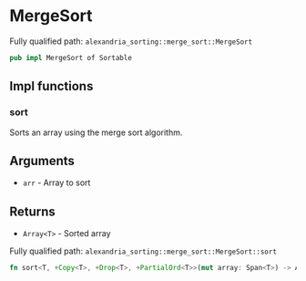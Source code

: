 # MergeSort

Fully qualified path: `alexandria_sorting::merge_sort::MergeSort`

```rust
pub impl MergeSort of Sortable
```

## Impl functions

### sort

Sorts an array using the merge sort algorithm.

## Arguments

- `arr` - Array to sort

## Returns

- `Array<T>` - Sorted array

Fully qualified path: `alexandria_sorting::merge_sort::MergeSort::sort`

```rust
fn sort<T, +Copy<T>, +Drop<T>, +PartialOrd<T>>(mut array: Span<T>) -> Array<T>
```
